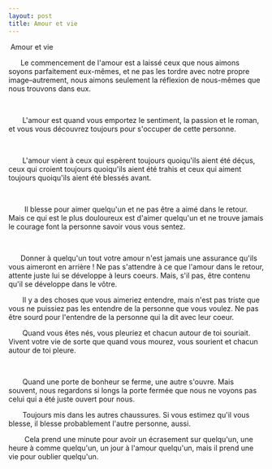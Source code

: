 ```yaml
---
layout: post
title: Amour et vie
---
```


 Amour et vie

      Le commencement de l'amour est a laissé ceux que nous aimons soyons parfaitement eux-mêmes, et ne pas les tordre avec notre propre image–autrement, nous aimons seulement la réflexion de nous-mêmes que nous trouvons dans eux.

     

       L'amour est quand vous emportez le sentiment, la passion et le roman, et vous vous découvrez toujours pour s'occuper de cette personne.

        

       L'amour vient à ceux qui espèrent toujours quoiqu'ils aient été déçus, ceux qui croient toujours quoiqu'ils aient été trahis et ceux qui aiment toujours quoiqu'ils aient été blessés avant.

      

        Il blesse pour aimer quelqu'un et ne pas être a aimé dans le retour. Mais ce qui est le plus douloureux est d'aimer quelqu'un et ne trouve jamais le courage font la personne savoir vous vous sentez.

     

      Donner à quelqu'un tout votre amour n'est jamais une assurance qu'ils vous aimeront en arrière ! Ne pas s'attendre à ce que l'amour dans le retour, attente juste lui se développe à leurs coeurs. Mais, s'il pas, être contenu qu'il se développe dans le vôtre.

       Il y a des choses que vous aimeriez entendre, mais n'est pas triste que vous ne puissiez pas les entendre de la personne que vous voulez. Ne pas être sourd pour l'entendre de la personne qui la dit avec leur coeur.

       Quand vous êtes nés, vous pleuriez et chacun autour de toi souriait. Vivent votre vie de sorte que quand vous mourez, vous sourient et chacun autour de toi pleure.

     

       Quand une porte de bonheur se ferme, une autre s'ouvre. Mais souvent, nous regardons si longs la porte fermée que nous ne voyons pas celui qui a été juste ouvert pour nous.

       Toujours mis dans les autres chaussures. Si vous estimez qu'il vous blesse, il blesse probablement l'autre personne, aussi.

        Cela prend une minute pour avoir un écrasement sur quelqu'un, une heure à comme quelqu'un, un jour à l'amour quelqu'un, mais il prend une vie pour oublier quelqu'un.
